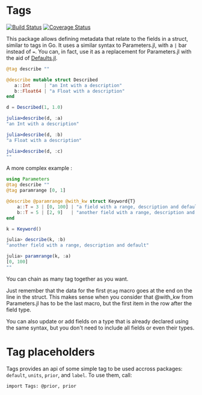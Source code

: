 # Tags

[![Build Status](https://travis-ci.org/rafaqz/Tags.jl.svg?branch=master)](https://travis-ci.org/rafaqz/Tags.jl)
[![Coverage Status](https://coveralls.io/repos/rafaqz/Tags.jl/badge.svg?branch=master&service=github)](https://coveralls.io/github/rafaqz/Tags.jl?branch=master)

This package allows defining metadata that relate to the fields
in a struct, similar to tags in Go.
It uses a similar syntax to Parameters.jl, with a `|` bar instead of
`=`. You can, in fact, use it as a replacement for Parameters.jl with the aid of 
[Defaults.jl](https://github.com/rafaqz/Defaults.jl).



```julia
@tag describe ""

@describe mutable struct Described
   a::Int     | "an Int with a description"  
   b::Float64 | "a Float with a description"
end

d = Described(1, 1.0)

julia>describe(d, :a) 
"an Int with a description"  

julia>describe(d, :b) 
"a Float with a description"  

julia>describe(d, :c) 
""  
```

A more complex example :

```julia
using Parameters
@tag describe ""
@tag paramrange [0, 1]

@describe @paramrange @with_kw struct Keyword{T}
    a::T = 3 | [0, 100] | "a field with a range, description and default"
    b::T = 5 | [2, 9]   | "another field with a range, description and default"
end

k = Keyword()

julia> describe(k, :b) 
"another field with a range, description and default"

julia> paramrange(k, :a) 
[0, 100]
""  
```

You can chain as many tag together as you want. 

Just remember that the data for the first `@tag` macro
goes at the end on the line in the struct. This makes sense when you consider that @with_kw
from Parameters.jl has to be the last macro, but the first item in the row after
the field type.

You can also update or add fields on a type that is already declared using the
same syntax, but you don't need to include all fields or even their types.


# Tag placeholders

Tags provides an api of some simple tag to be used accross
packages: `default`, `units`, `prior`, and `label`. To use them, call:

```
import Tags: @prior, prior
```
